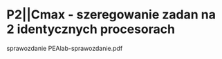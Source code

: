 P2||Cmax - szeregowanie zadan na 2 identycznych procesorach
===
sprawozdanie
	PEAlab-sprawozdanie.pdf